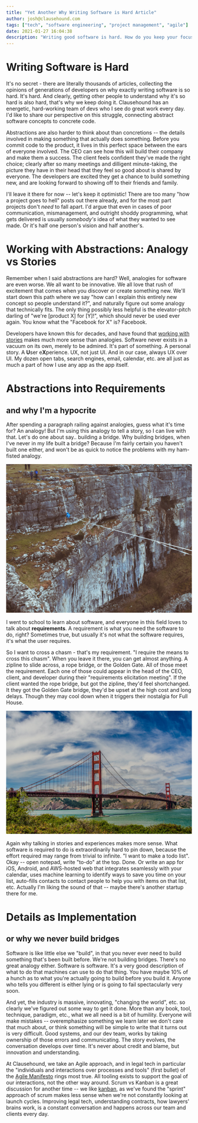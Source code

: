 ```yaml
---
title: "Yet Another Why Writing Software is Hard Article"
author: josh@clausehound.com
tags: ["tech", "software engineering", "project management", "agile"]
date: 2021-01-27 16:04:38
description: "Writing good software is hard. How do you keep your focus on what matters, and keep everyone speaking the same language?"
---
```


# Writing Software is Hard

It's no secret - there are literally thousands of articles, collecting the opinions of generations of developers on why exactly writing software is so hard. It's hard. And clearly, getting other people to understand why it's so hard is also hard, that's why we keep doing it. Clausehound has an energetic, hard-working team of devs who I see do great work every day. I'd like to share our perspective on this struggle, connecting abstract software concepts to concrete code.

Abstractions are also harder to think about than concretions -- the details involved in making something that actually does something. Before you commit code to the product, it lives in this perfect space between the ears of everyone involved. The CEO can see how this will build their company and make them a success. The client feels confident they've made the right choice; clearly after so many meetings and dilligent minute-taking, the picture they have in their head that they feel so good about is shared by everyone. The developers are excited they get a chance to build something new, and are looking forward to showing off to their friends and family.

I'll leave it there for now -- let's keep it optimistic! There are too many "how a project goes to hell" posts out there already, and for the most part projects don't _need_ to fall apart. I'd argue that even in cases of poor communication, mismanagement, and outright shoddy programming, what gets delivered is usually _somebody's_ idea of what they wanted to see made. Or it's half one person's vision and half another's.

# Working with Abstractions: Analogy vs Stories

Remember when I said abstractions are hard? Well, analogies for software are even worse. We all want to be innovative. We all love that rush of excitement that comes when you discover or create something new. We'll start down this path where we say "how can I explain this entirely new concept so people understand it?", and naturally figure out some analogy that technically fits. The only thing possibly less helpful is the elevator-pitch darling of "we're [product X] for [Y]!", which should never be used ever again. You know what the "Facebook for X" is? Facebook.

Developers have known this for decades, and have found that [working with stories](https://www.atlassian.com/agile/project-management/user-stories) makes much more sense than analogies. Software never exists in a vacuum on its own, merely to be admired. It's part of something. A personal story. A **U**ser e**X**perience. UX, not just UI. And in our case, always UX over UI. My dozen open tabs, search engines, email, calendar, etc. are all just as much a part of how I use any app as the app itself.

# Abstractions into Requirements
## and why I'm a hypocrite

After spending a paragraph railing against analogies, guess what it's time for? An analogy! But I'm using this analogy to tell a story, so I can live with that. Let's do one about say.. building a bridge. Why building bridges, when I've never in my life built a bridge? Because I'm fairly certain you haven't built one either, and won't be as quick to notice the problems with my ham-fisted analogy.

![Zipline](./nate-williams-vyK4VxGLiKs-unsplash.jpg)

I went to school to learn about software, and everyone in this field loves to talk about **requirements**. A requirement is what you need the software to do, right? Sometimes true, but usually it's not what the software requires, it's what the user requires.

So I want to cross a chasm - that's my requirement. "I require the means to cross this chasm". When you leave it there, you can get almost anything. A zipline to slide across, a rope bridge, or the Golden Gate. All of those meet the requirement. Each one of those could appear in the head of the CEO, client, and developer during their "requirements elicitation meeting". If the client wanted the rope bridge, but got the zipline, they'd feel shortchanged. It they got the Golden Gate bridge, they'd be upset at the high cost and long delays. Though they may cool down when it triggers their nostalgia for Full House.

![Ahh ahh ahh ahhhhh, shewbiedoo bap ba da](./kevin-jarrett-B3MDKLMK59Y-unsplash.jpg)

Again why talking in stories and experiences makes more sense. What software is required to do is extraordinarily hard to pin down, because the effort required may range from trivial to infinite. "I want to make a todo list". Okay -- open notepad, write "to-do" at the top. Done. Or write an app for iOS, Android, and AWS-hosted web that integrates seamlessly with your calendar, uses machine learning to identify ways to save you time on your list, auto-fills contacts to contact people to help you with items on that list, etc. Actually I'm liking the sound of that -- maybe there's another startup there for me.

# Details as Implementation
## or why we never build bridges

Software is like little else we "build", in that you never ever need to build something that's been built before. We're not building bridges. There's no great analogy either. Software is software. It's a very good description of what to do that machines can use to do that thing. You have maybe 10% of a hunch as to what you're actually going to build before you build it. Anyone who tells you different is either lying or is going to fail spectacularly very soon.

And yet, the industry is massive, innovating, "changing the world", etc. so clearly we've figured out some way to get it done. More than any book, tool, technique, paradigm, etc., what we all need is a bit of humility. Everyone will make mistakes -- overemphasize something we learn later we don't care that much about, or think something will be simple to write that it turns out is very difficult. Good systems, and our dev team, works by taking ownership of those errors and communicating. The story evolves, the conversation develops over time. It's never about credit and blame, but innovation and understanding.

At Clausehound, we take an Agile approach, and in legal tech in particular the "individuals and interactions over processes and tools" (first bullet) of the [Agile Manifesto](https://agilemanifesto.org/) rings most true. All tooling exists to support the goal of our interactions, not the other way around. Scrum vs Kanban is a great discussion for another time -- we like [kanban](https://blog.trello.com/kanban-data-nave), as we've found the "sprint" approach of scrum makes less sense when we're not constantly looking at launch cycles. Improving legal tech, understanding contracts, how lawyers' brains work, is a constant conversation and happens across our team and clients every day.
